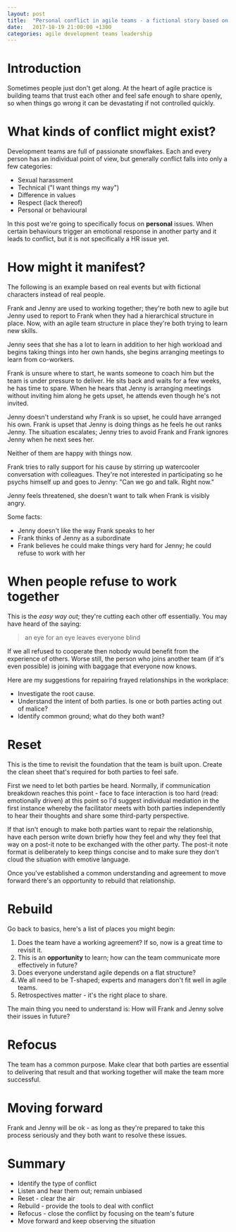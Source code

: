 ```yaml
---
layout: post
title:  "Personal conflict in agile teams - a fictional story based on true events"
date:   2017-10-19 21:00:00 +1300
categories: agile development teams leadership
---
```

# Introduction
Sometimes people just don't get along. At the heart of agile practice is building teams that trust each other and feel safe enough to share openly, so when things go wrong it can be devastating if not controlled quickly.

# What kinds of conflict might exist?
Development teams are full of passionate snowflakes. Each and every person has an individual point of view, but generally conflict falls into only a few categories:
- Sexual harassment
- Technical ("I want things my way")
- Difference in values
- Respect (lack thereof)
- Personal or behavioural

In this post we're going to specifically focus on **personal** issues. When certain behaviours trigger an emotional response in another party and it leads to conflict, but it is not specifically a HR issue yet.

# How might it manifest?
The following is an example based on real events but with fictional characters instead of real people.

Frank and Jenny are used to working together; they're both new to agile but Jenny used to report to Frank when they had a hierarchical structure in place. Now, with an agile team structure in place they're both trying to learn new skills.

Jenny sees that she has a lot to learn in addition to her high workload and begins taking things into her own hands, she begins arranging meetings to learn from co-workers.

Frank is unsure where to start, he wants someone to coach him but the team is under pressure to deliver. He sits back and waits for a few weeks, he has time to spare. When he hears that Jenny is arranging meetings without inviting him along he gets upset, he attends even though he's not invited.

Jenny doesn't understand why Frank is so upset, he could have arranged his own. Frank is upset that Jenny is doing things as he feels he out ranks Jenny. The situation escalates; Jenny tries to avoid Frank and Frank ignores Jenny when he next sees her.

Neither of them are happy with things now.

Frank tries to rally support for his cause by stirring up watercooler conversation with colleagues. They're not interested in participating so he psychs himself up and goes to Jenny: "Can we go and talk. Right now."

Jenny feels threatened, she doesn't want to talk when Frank is visibly angry.

Some facts:
- Jenny doesn't like the way Frank speaks to her
- Frank thinks of Jenny as a subordinate
- Frank believes he could make things very hard for Jenny; he could refuse to work with her

# When people refuse to work together
This is the _easy way out_; they're cutting each other off essentially. You may have heard of the saying:
> an eye for an eye leaves everyone blind

If we all refused to cooperate then nobody would benefit from the experience of others. Worse still, the person who joins another team (if it's even possible) is joining with baggage that everyone now knows.

Here are my suggestions for repairing frayed relationships in the workplace:
- Investigate the root cause.
- Understand the intent of both parties. Is one or both parties acting out of malice?
- Identify common ground; what do they both want?

# Reset
This is the time to revisit the foundation that the team is built upon. Create the clean sheet that's required for both parties to feel safe.

First we need to let both parties be heard. Normally, if communication breakdown reaches this point - face to face interaction is too hard (read: emotionally driven) at this point so I'd suggest individual mediation in the first instance whereby the facilitator meets with both parties independently to hear their thoughts and share some third-party perspective.

If that isn't enough to make both parties want to repair the relationship, have each person write down briefly how they feel and why they feel that way on a post-it note to be exchanged with the other party. The post-it note format is deliberately to keep things concise and to make sure they don't cloud the situation with emotive language.

Once you've established a common understanding and agreement to move forward there's an opportunity to rebuild that relationship.

# Rebuild
Go back to basics, here's a list of places you might begin:
1. Does the team have a working agreement? If so, now is a great time to revisit it.
1. This is an **opportunity** to learn; how can the team communicate more effectively in future?
1. Does everyone understand agile depends on a flat structure?
1. We all need to be T-shaped; experts and managers don't fit well in agile teams.
1. Retrospectives matter - it's the right place to share.

The main thing you need to understand is: How will Frank and Jenny solve their issues in future?

# Refocus
The team has a common purpose. Make clear that both parties are essential to delivering that result and that working together will make the team more successful.

# Moving forward
Frank and Jenny will be ok - as long as they're prepared to take this process seriously and they both want to resolve these issues.

# Summary
* Identify the type of conflict
* Listen and hear them out; remain unbiased
* Reset - clear the air
* Rebuild - provide the tools to deal with conflict
* Refocus - close the conflict by focusing on the team's future
* Move forward and keep observing the situation
